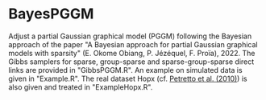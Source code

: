 # BayesPGGM
Adjust a partial Gaussian graphical model (PGGM) following the Bayesian approach of the paper "A Bayesian approach for partial Gaussian graphical models with sparsity" (E. Okome Obiang, P. Jézéquel, F. Proïa), 2022. The Gibbs samplers for sparse, group-sparse and sparse-group-sparse direct links are provided in "GibbsPGGM.R". An example on simulated data is given in "Example.R". The real dataset Hopx (cf. <a href="https://journals.plos.org/ploscompbiol/article?id=10.1371/journal.pcbi.1000737" target="_blank">Petretto et al. (2010)</a>) is also given and treated in "ExampleHopx.R". 
